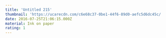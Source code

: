 ```yaml
---
title: 'Untitled 215'
thumbnail: 'https://ucarecdn.com/c6e68c37-0be1-44f6-89d0-aefc5d6dc45c/'
date: 2016-07-25T21:06:15.000Z
material: Ink on paper
rating: 1
---
```

